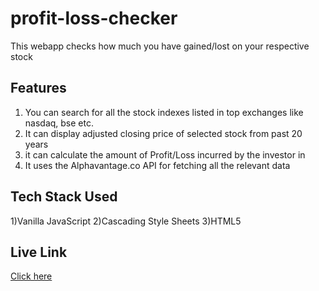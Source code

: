 # profit-loss-checker
This webapp checks how much you have gained/lost on your respective stock 

## Features
1. You can search for  all the stock indexes listed in top exchanges like nasdaq, bse etc.
2. It can display adjusted closing price of  selected stock from past 20 years
3. it can calculate the amount of Profit/Loss incurred by the investor in 
4. It uses  the Alphavantage.co API for fetching all the relevant data

## Tech Stack Used
1)Vanilla JavaScript
2)Cascading Style Sheets
3)HTML5

## Live Link
[Click here](https://profit-or-loss-checker.netlify.app/)